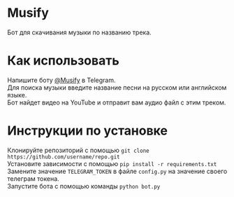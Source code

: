 # Musify
Бот для скачивания музыки по названию трека. <br/>

# Как использовать
Напишите боту [@Musify](https://t.me/TMusifyBot) в Telegram. <br/>
Для поиска музыки введите название песни на русском или английском языке. <br/>
Бот найдет видео на YouTube и отправит вам аудио файл с этим треком. <br/>

# Инструкции по установке
Клонируйте репозиторий с помощью ```git clone https://github.com/username/repo.git``` <br/>
Установите зависимости с помощью ```pip install -r requirements.txt``` <br/>
Замените значение ```TELEGRAM_TOKEN``` в файле ```config.py``` на значение своего телеграм токена. <br/>
Запустите бота с помощью команды ```python bot.py```
